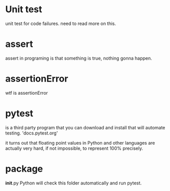 # Unit test 

unit test for code failures. need to read more on this.

# assert

assert in programing is that something is true, nothing gonna happen.

# assertionError

wtf is assertionError

# pytest

is a third party program that you can download and install that will automate testing.
'docs.pytest.org'

it turns out that floating point values in Python and other languages are actually very hard, if not impossible, to represent 100% precisely.

# package

__init__.py Python will check this folder automatically and run pytest.